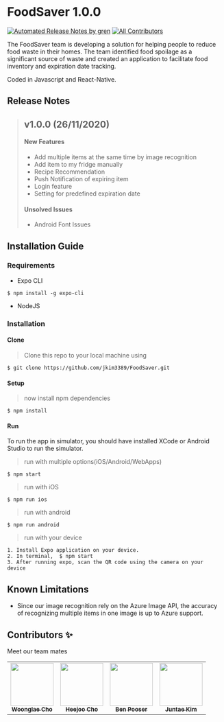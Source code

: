 # FoodSaver 1.0.0

[![Automated Release Notes by gren](https://img.shields.io/badge/%F0%9F%A4%96-release%20notes-00B2EE.svg)](https://github.com/alexhan46/studyfind-ai-web-crawler/)
[![All Contributors](https://img.shields.io/badge/all_contributors-5-orange.svg?style=flat-square)](#contributors-)

The FoodSaver team is developing a solution for helping people to reduce food waste in their homes. The team identified food spoilage as a significant source of waste and created an application to facilitate food inventory and expiration date tracking.

Coded in Javascript and React-Native.

## Release Notes
> ## v1.0.0 (26/11/2020)
>
> #### New Features
>
> - Add multiple items at the same time by image recognition
> - Add item to my fridge manually
> - Recipe Recommendation
> - Push Notification of expiring item
> - Login feature
> - Setting for predefined expiration date
>
> #### Unsolved Issues
>
> - Android Font Issues
## Installation Guide

### Requirements

- Expo CLI

```shell
$ npm install -g expo-cli
```

- NodeJS

### Installation

#### Clone

> Clone this repo to your local machine using

```shell
$ git clone https://github.com/jkim3389/FoodSaver.git
```

#### Setup

> now install npm dependencies

```shell
$ npm install
```

#### Run

To run the app in simulator, you should have installed XCode or Android Studio to run the simulator.

> run with multiple options(iOS/Android/WebApps)

```shell
$ npm start
```

> run with iOS

```shell
$ npm run ios
```

> run with android

```shell
$ npm run android
```

> run with your device
```
1. Install Expo application on your device.
2. In terminal,  $ npm start 
3. After running expo, scan the QR code using the camera on your device
```

## Known Limitations

- Since our image recognition rely on the Azure Image API, the accuracy of recognizing multiple items in one image is up to Azure support.

## Contributors ✨

Meet our team mates

<!-- ALL-CONTRIBUTORS-LIST:START - Do not remove or modify this section -->
<!-- prettier-ignore-start -->
<!-- markdownlint-disable -->
<table>
  <tr>
    <td align="center"><a href="https://github.com/woonglae"><img src="https://avatars1.githubusercontent.com/u/13613663?s=460&v=4" width="100px;" alt=""/><br /><sub><b>Woonglae Cho</b></sub></a><br /></td>
    <td align="center"><a href="https://github.com/joheeju"><img src="https://avatars1.githubusercontent.com/u/31485229?s=460&u=3a9ec697656d5171102d81d4fcd1e4dd89a666cd&v=4" width="100px;" alt=""/><br /><sub><b>Heejoo Cho</b></sub></a><br /></td>
    <td align="center"><a href="https://github.com/BenPooser"><img src="https://avatars1.githubusercontent.com/u/43395373?s=460&v=4" width="100px;" alt=""/><br /><sub><b>Ben Pooser</b></sub></a><br /></td>
    <td align="center"><a href="https://github.com/jkim3389"><img src="https://avatars0.githubusercontent.com/u/45981964?s=460&v=4" width="100px;" alt=""/><br /><sub><b>Juntae Kim</b></sub></a><br /></td>
  </tr>
</table>
